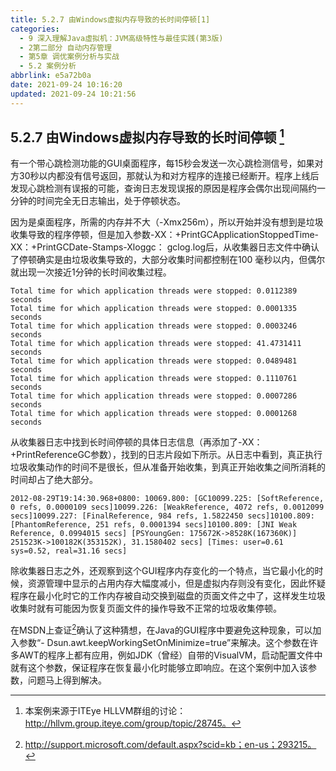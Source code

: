 ```yaml
---
title: 5.2.7 由Windows虚拟内存导致的长时间停顿[1]
categories: 
  - 9 深入理解Java虛拟机：JVM高级特性与最佳实践(第3版)
  - 2第二部分 自动内存管理
  - 第5章 调优案例分析与实战
  - 5.2 案例分析
abbrlink: e5a72b0a
date: 2021-09-24 10:16:20
updated: 2021-09-24 10:21:56
---
```

## 5.2.7 由Windows虚拟内存导致的长时间停顿 [^1]
有一个带心跳检测功能的GUI桌面程序，每15秒会发送一次心跳检测信号，如果对方30秒以内都没有信号返回，那就认为和对方程序的连接已经断开。程序上线后发现心跳检测有误报的可能，查询日志发现误报的原因是程序会偶尔出现间隔约一分钟的时间完全无日志输出，处于停顿状态。

因为是桌面程序，所需的内存并不大（-Xmx256m），所以开始并没有想到是垃圾收集导致的程序停顿，但是加入参数-XX：+PrintGCApplicationStoppedTime-XX：+PrintGCDate-Stamps-Xloggc： gclog.log后，从收集器日志文件中确认了停顿确实是由垃圾收集导致的，大部分收集时间都控制在100 毫秒以内，但偶尔就出现一次接近1分钟的长时间收集过程。

```
Total time for which application threads were stopped: 0.0112389 seconds 
Total time for which application threads were stopped: 0.0001335 seconds 
Total time for which application threads were stopped: 0.0003246 seconds 
Total time for which application threads were stopped: 41.4731411 seconds 
Total time for which application threads were stopped: 0.0489481 seconds 
Total time for which application threads were stopped: 0.1110761 seconds 
Total time for which application threads were stopped: 0.0007286 seconds 
Total time for which application threads were stopped: 0.0001268 seconds
```
从收集器日志中找到长时间停顿的具体日志信息（再添加了-XX：+PrintReferenceGC参数），找到的日志片段如下所示。从日志中看到，真正执行垃圾收集动作的时间不是很长，但从准备开始收集，到真正开始收集之间所消耗的时间却占了绝大部分。

```
2012-08-29T19:14:30.968+0800: 10069.800: [GC10099.225: [SoftReference, 0 refs, 0.0000109 secs]10099.226: [WeakReference, 4072 refs, 0.0012099 secs]10099.227: [FinalReference, 984 refs, 1.5822450 secs]10100.809: [PhantomReference, 251 refs, 0.0001394 secs]10100.809: [JNI Weak Reference, 0.0994015 secs] [PSYoungGen: 175672K->8528K(167360K)] 251523K->100182K(353152K), 31.1580402 secs] [Times: user=0.61 sys=0.52, real=31.16 secs]
```
除收集器日志之外，还观察到这个GUI程序内存变化的一个特点，当它最小化的时候，资源管理中显示的占用内存大幅度减小，但是虚拟内存则没有变化，因此怀疑程序在最小化时它的工作内存被自动交换到磁盘的页面文件之中了，这样发生垃圾收集时就有可能因为恢复页面文件的操作导致不正常的垃圾收集停顿。

在MSDN上查证[^2]确认了这种猜想，在Java的GUI程序中要避免这种现象，可以加入参数“- Dsun.awt.keepWorkingSetOnMinimize=true”来解决。这个参数在许多AWT的程序上都有应用，例如JDK（曾经）自带的VisualVM，启动配置文件中就有这个参数，保证程序在恢复最小化时能够立即响应。在这个案例中加入该参数，问题马上得到解决。


[^1]: 本案例来源于ITEye HLLVM群组的讨论：http://hllvm.group.iteye.com/group/topic/28745。 
[^2]: http://support.microsoft.com/default.aspx?scid=kb；en-us；293215。
